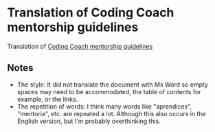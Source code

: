 # Translation of Coding Coach mentorship guidelines
Translation of [Coding Coach mentorship guidelines](https://docs.google.com/document/d/1zKCxmIh0Sd4aWLiQncICOGm6uf38S0kJ0xb0qErNFVA/edit)

## Notes
- The style:
It did not translate the document with Ms Word so empty spaces may need to be accommodated, the table of contents for example, or the links.
- The repetition of words:
I think many words like "aprendices", "mentoria", etc. are repeated a lot. Although this also occurs in the English version, but I'm probably overthinking this.
